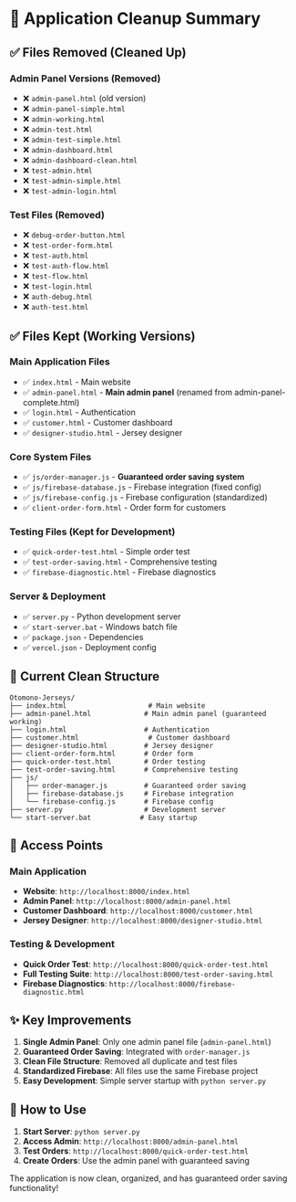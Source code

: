# 🧹 Application Cleanup Summary

## ✅ **Files Removed (Cleaned Up)**

### **Admin Panel Versions (Removed)**
- ❌ `admin-panel.html` (old version)
- ❌ `admin-panel-simple.html`
- ❌ `admin-working.html`
- ❌ `admin-test.html`
- ❌ `admin-test-simple.html`
- ❌ `admin-dashboard.html`
- ❌ `admin-dashboard-clean.html`
- ❌ `test-admin.html`
- ❌ `test-admin-simple.html`
- ❌ `test-admin-login.html`

### **Test Files (Removed)**
- ❌ `debug-order-button.html`
- ❌ `test-order-form.html`
- ❌ `test-auth.html`
- ❌ `test-auth-flow.html`
- ❌ `test-flow.html`
- ❌ `test-login.html`
- ❌ `auth-debug.html`
- ❌ `auth-test.html`

## ✅ **Files Kept (Working Versions)**

### **Main Application Files**
- ✅ `index.html` - Main website
- ✅ `admin-panel.html` - **Main admin panel** (renamed from admin-panel-complete.html)
- ✅ `login.html` - Authentication
- ✅ `customer.html` - Customer dashboard
- ✅ `designer-studio.html` - Jersey designer

### **Core System Files**
- ✅ `js/order-manager.js` - **Guaranteed order saving system**
- ✅ `js/firebase-database.js` - Firebase integration (fixed config)
- ✅ `js/firebase-config.js` - Firebase configuration (standardized)
- ✅ `client-order-form.html` - Order form for customers

### **Testing Files (Kept for Development)**
- ✅ `quick-order-test.html` - Simple order test
- ✅ `test-order-saving.html` - Comprehensive testing
- ✅ `firebase-diagnostic.html` - Firebase diagnostics

### **Server & Deployment**
- ✅ `server.py` - Python development server
- ✅ `start-server.bat` - Windows batch file
- ✅ `package.json` - Dependencies
- ✅ `vercel.json` - Deployment config

## 🎯 **Current Clean Structure**

```
Otomono-Jerseys/
├── index.html                    # Main website
├── admin-panel.html             # Main admin panel (guaranteed working)
├── login.html                   # Authentication
├── customer.html                 # Customer dashboard
├── designer-studio.html         # Jersey designer
├── client-order-form.html       # Order form
├── quick-order-test.html        # Order testing
├── test-order-saving.html       # Comprehensive testing
├── js/
│   ├── order-manager.js         # Guaranteed order saving
│   ├── firebase-database.js     # Firebase integration
│   └── firebase-config.js       # Firebase config
├── server.py                    # Development server
└── start-server.bat            # Easy startup
```

## 🚀 **Access Points**

### **Main Application**
- **Website**: `http://localhost:8000/index.html`
- **Admin Panel**: `http://localhost:8000/admin-panel.html`
- **Customer Dashboard**: `http://localhost:8000/customer.html`
- **Jersey Designer**: `http://localhost:8000/designer-studio.html`

### **Testing & Development**
- **Quick Order Test**: `http://localhost:8000/quick-order-test.html`
- **Full Testing Suite**: `http://localhost:8000/test-order-saving.html`
- **Firebase Diagnostics**: `http://localhost:8000/firebase-diagnostic.html`

## ✨ **Key Improvements**

1. **Single Admin Panel**: Only one admin panel file (`admin-panel.html`)
2. **Guaranteed Order Saving**: Integrated with `order-manager.js`
3. **Clean File Structure**: Removed all duplicate and test files
4. **Standardized Firebase**: All files use the same Firebase project
5. **Easy Development**: Simple server startup with `python server.py`

## 🔧 **How to Use**

1. **Start Server**: `python server.py`
2. **Access Admin**: `http://localhost:8000/admin-panel.html`
3. **Test Orders**: `http://localhost:8000/quick-order-test.html`
4. **Create Orders**: Use the admin panel with guaranteed saving

The application is now clean, organized, and has guaranteed order saving functionality!
